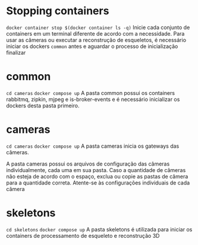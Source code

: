 # Stopping containers
`docker container stop $(docker container ls -q)`
Inicie cada conjunto de containers em um terminal diferente de acordo com a necessidade. Para usar as câmeras ou executar a reconstrução de esqueletos, é necessário iniciar os dockers `common` antes e aguardar o processo de inicialização finalizar
# common
`cd cameras`
`docker compose up`
A pasta common possui os containers rabbitmq, zipkin, mjpeg e is-broker-events e é necessário inicializar os dockers desta pasta primeiro.

# cameras
`cd cameras`
`docker compose up`
A pasta cameras inicia os gateways das câmeras.

A pasta cameras possui os arquivos de configuração das câmeras individualmente, cada uma em sua pasta. Caso a quantidade de câmeras não esteja de acordo com o espaço, exclua ou copie as pastas de câmera para a quantidade correta. Atente-se às configurações individuais de cada câmera

# skeletons
`cd skeletons`
`docker compose up`
A pasta skeletons é utilizada para iniciar os containers de processamento de esqueleto e reconstrução 3D
